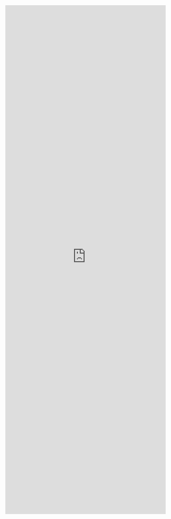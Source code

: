 <iframe 
    title='Stack Examples'
    src='https://fabricweb.z5.web.core.windows.net/pr-deploy-site/refs/pull/9333/merge/fabric-website-resources/dist/index.html#/examples/stack?docsExample=true'
    frameborder='no'
    height='1600'
    style='width: 100%;'
>